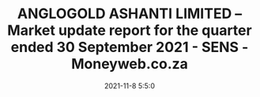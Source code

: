 ---
"title": "ANGLOGOLD ASHANTI LIMITED – Market update report for the quarter ended 30 September 2021 - SENS - Moneyweb.co.za"
"date": "2021-11-8 5:5:0"
"feed_name": "GOOGLENEWSMINING"
"feed_website": "https://news.google.com/search?q=mining%2Bincident&hl=en-US&gl=US&ceid=US:en"
"feed_rss": "https://news.google.com/rss/search?q=mining%2Bincident&hl=en-US&gl=US&ceid=US:en"
"link": "https://www.moneyweb.co.za/mny_sens/anglogold-ashanti-limited-market-update-report-for-the-quarter-ended-30-september-2021/"
"source": "{'href': 'https://www.moneyweb.co.za', 'title': 'Moneyweb.co.za'}"
"file": "_posts/2021-1-1-fa4fb46adf13924c1d0a8f41cad8f9f67561254f.md"
"accident": "0"
"drilling": "0"
"dead": "0"
"injured": "0"
"arrested": "0"
"place": "unknown place"
"where": "unknown site"
"causes": "unknown"
"place_uri": "unknown place"
---